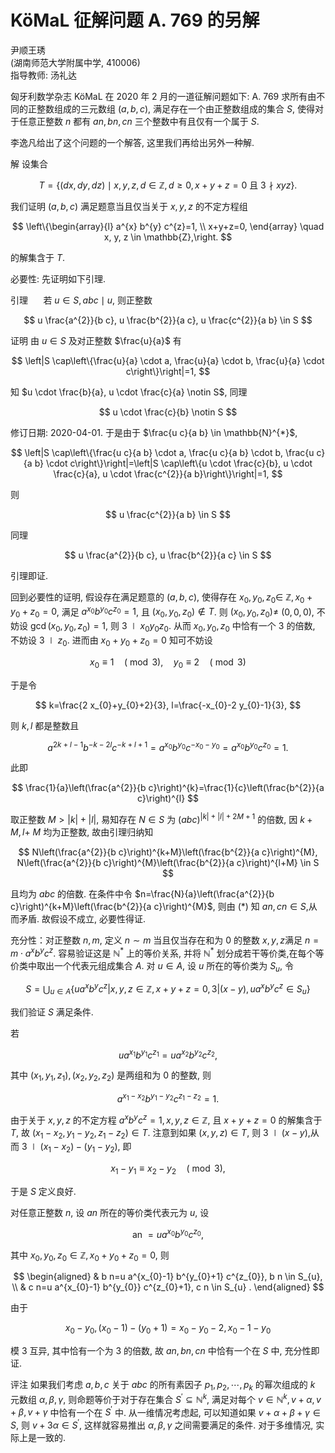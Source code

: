 # $\mathrm{KöMaL}$ 征解问题 A. 769 的另解 

尹顺王琇<br>(湖南师范大学附属中学, 410006)<br>指导教师: 汤礼达

匈牙利数学杂志 $\mathrm{KöMaL}$ 在 2020 年 2 月的一道征解问题如下:
A. 769 求所有由不同的正整数组成的三元数组 $(a, b, c)$, 满足存在一个由正整数组成的集合 $S$, 使得对于任意正整数 $n$ 都有 $a n, b n, c n$ 三个整数中有且仅有一个属于 $S$.

李逸凡给出了这个问题的一个解答, 这里我们再给出另外一种解.

解 设集合

$$
T=\{(d x, d y, d z) \mid x, y, z, d \in \mathbb{Z}, d \geq 0, x+y+z=0 \text { 且 } 3 \nmid x y z\} .
$$

我们证明 $(a, b, c)$ 满足题意当且仅当关于 $x, y, z$ 的不定方程组

$$
\left\{\begin{array}{l}
a^{x} b^{y} c^{z}=1, \\
x+y+z=0,
\end{array} \quad x, y, z \in \mathbb{Z},\right.
$$

的解集含于 $T$.

必要性: 先证明如下引理.

引理 $\quad$ 若 $u \in S, a b c \mid u$, 则正整数

$$
u \frac{a^{2}}{b c}, u \frac{b^{2}}{a c}, u \frac{c^{2}}{a b} \in S
$$

证明 由 $u \in S$ 及对正整数 $\frac{u}{a}$ 有

$$
\left|S \cap\left\{\frac{u}{a} \cdot a, \frac{u}{a} \cdot b, \frac{u}{a} \cdot c\right\}\right|=1,
$$

知 $u \cdot \frac{b}{a}, u \cdot \frac{c}{a} \notin S$, 同理

$$
u \cdot \frac{c}{b} \notin S
$$

修订日期: 2020-04-01.
于是由于 $\frac{u c}{a b} \in \mathbb{N}^{*}$,

$$
\left|S \cap\left\{\frac{u c}{a b} \cdot a, \frac{u c}{a b} \cdot b, \frac{u c}{a b} \cdot c\right\}\right|=\left|S \cap\left\{u \cdot \frac{c}{b}, u \cdot \frac{c}{a}, u \cdot \frac{c^{2}}{a b}\right\}\right|=1,
$$

则

$$
u \frac{c^{2}}{a b} \in S
$$

同理

$$
u \frac{a^{2}}{b c}, u \frac{b^{2}}{a c} \in S
$$

引理即证.

回到必要性的证明, 假设存在满足题意的 $(a, b, c)$, 使得存在 $x_{0}, y_{0}, z_{0} \in$ $\mathbb{Z}, x_{0}+y_{0}+z_{0}=0$, 满足 $a^{x_{0}} b^{y_{0}} c^{z_{0}}=1$, 且 $\left(x_{0}, y_{0}, z_{0}\right) \notin T$. 则 $\left(x_{0}, y_{0}, z_{0}\right) \neq$ $(0,0,0)$, 不妨设 $\operatorname{gcd}\left(x_{0}, y_{0}, z_{0}\right)=1$, 则 $3 \mid x_{0} y_{0} z_{0}$. 从而 $x_{0}, y_{0}, z_{0}$ 中恰有一个 3 的倍数, 不妨设 $3 \mid z_{0}$. 进而由 $x_{0}+y_{0}+z_{0}=0$ 知可不妨设

$$
x_{0} \equiv 1 \quad(\bmod 3), \quad y_{0} \equiv 2 \quad(\bmod 3)
$$

于是令

$$
k=\frac{2 x_{0}+y_{0}+2}{3}, l=\frac{-x_{0}-2 y_{0}-1}{3},
$$

则 $k, l$ 都是整数且

$$
a^{2 k+l-1} b^{-k-2 l} c^{-k+l+1}=a^{x_{0}} b^{y_{0}} c^{-x_{0}-y_{0}}=a^{x_{0}} b^{y_{0}} c^{z_{0}}=1 \text {. }
$$

此即

$$
\frac{1}{a}\left(\frac{a^{2}}{b c}\right)^{k}=\frac{1}{c}\left(\frac{b^{2}}{a c}\right)^{l}
$$

取正整数 $M>|k|+|l|$, 易知存在 $N \in S$ 为 $(a b c)^{|k|+|l|+2 M+1}$ 的倍数, 因 $k+M, l+$ $M$ 均为正整数, 故由引理归纳知

$$
N\left(\frac{a^{2}}{b c}\right)^{k+M}\left(\frac{b^{2}}{a c}\right)^{M}, N\left(\frac{a^{2}}{b c}\right)^{M}\left(\frac{b^{2}}{a c}\right)^{l+M} \in S
$$

且均为 $a b c$ 的倍数. 在条件中令 $n=\frac{N}{a}\left(\frac{a^{2}}{b c}\right)^{k+M}\left(\frac{b^{2}}{a c}\right)^{M}$, 则由 $(*)$ 知 $a n, c n \in S$,从而矛盾. 故假设不成立, 必要性得证.

充分性：对正整数 $n, m$, 定义 $n \sim m$ 当且仅当存在和为 0 的整数 $x, y, z$满足 $n=m \cdot a^{x} b^{y} c^{z}$. 容易验证这是 $\mathbb{N}^{*}$ 上的等价关系, 并将 $\mathbb{N}^{*}$ 划分成若干等价类,在每个等价类中取出一个代表元组成集合 $A$. 对 $u \in A$, 设 $u$ 所在的等价类为 $S_{u}$, 令

$$
S=\bigcup_{u \in A}\left\{u a^{x} b^{y} c^{z}|x, y, z \in \mathbb{Z}, x+y+z=0,3|(x-y), u a^{x} b^{y} c^{z} \in S_{u}\right\}
$$

我们验证 $S$ 满足条件.

若

$$
u a^{x_{1}} b^{y_{1}} c^{z_{1}}=u a^{x_{2}} b^{y_{2}} c^{z_{2}},
$$

其中 $\left(x_{1}, y_{1}, z_{1}\right),\left(x_{2}, y_{2}, z_{2}\right)$ 是两组和为 0 的整数, 则

$$
a^{x_{1}-x_{2}} b^{y_{1}-y_{2}} c^{z_{1}-z_{2}}=1 .
$$

由于关于 $x, y, z$ 的不定方程 $a^{x} b^{y} c^{z}=1, x, y, z \in \mathbb{Z}$, 且 $x+y+z=0$ 的解集含于 $T$, 故 $\left(x_{1}-x_{2}, y_{1}-y_{2}, z_{1}-z_{2}\right) \in T$. 注意到如果 $(x, y, z) \in T$, 则 $3 \mid(x-y)$,从而 $3 \mid\left(x_{1}-x_{2}\right)-\left(y_{1}-y_{2}\right)$, 即

$$
x_{1}-y_{1} \equiv x_{2}-y_{2} \quad(\bmod 3),
$$

于是 $S$ 定义良好.

对任意正整数 $n$, 设 $a n$ 所在的等价类代表元为 $u$, 设

$$
\text { an }=u a^{x_{0}} b^{y_{0}} c^{z_{0}} \text {, }
$$

其中 $x_{0}, y_{0}, z_{0} \in \mathbb{Z}, x_{0}+y_{0}+z_{0}=0$, 则

$$
\begin{aligned}
& b n=u a^{x_{0}-1} b^{y_{0}+1} c^{z_{0}}, b n \in S_{u}, \\
& c n=u a^{x_{0}-1} b^{y_{0}} c^{z_{0}+1}, c n \in S_{u} .
\end{aligned}
$$

由于

$$
x_{0}-y_{0},\left(x_{0}-1\right)-\left(y_{0}+1\right)=x_{0}-y_{0}-2, x_{0}-1-y_{0}
$$

模 3 互异, 其中恰有一个为 3 的倍数, 故 $a n, b n, c n$ 中恰有一个在 $S$ 中, 充分性即证.

评注 如果我们考虑 $a, b, c$ 关于 $a b c$ 的所有素因子 $p_{1}, p_{2}, \cdots, p_{k}$ 的幂次组成的 $k$ 元数组 $\alpha, \beta, \gamma$, 则命题等价于对于存在集合 $S^{\prime} \subseteq \mathbb{N}^{k}$, 满足对每个 $v \in \mathbb{N}^{k}, v+\alpha, v+\beta, v+\gamma$ 中恰有一个在 $S^{\prime}$ 中. 从一维情况考虑起, 可以知道如果 $v+\alpha+\beta+\gamma \in S$, 则 $v+3 \alpha \in S^{\prime}$, 这样就容易推出 $\alpha, \beta, \gamma$ 之间需要满足的条件. 对于多维情况, 实际上是一致的.

